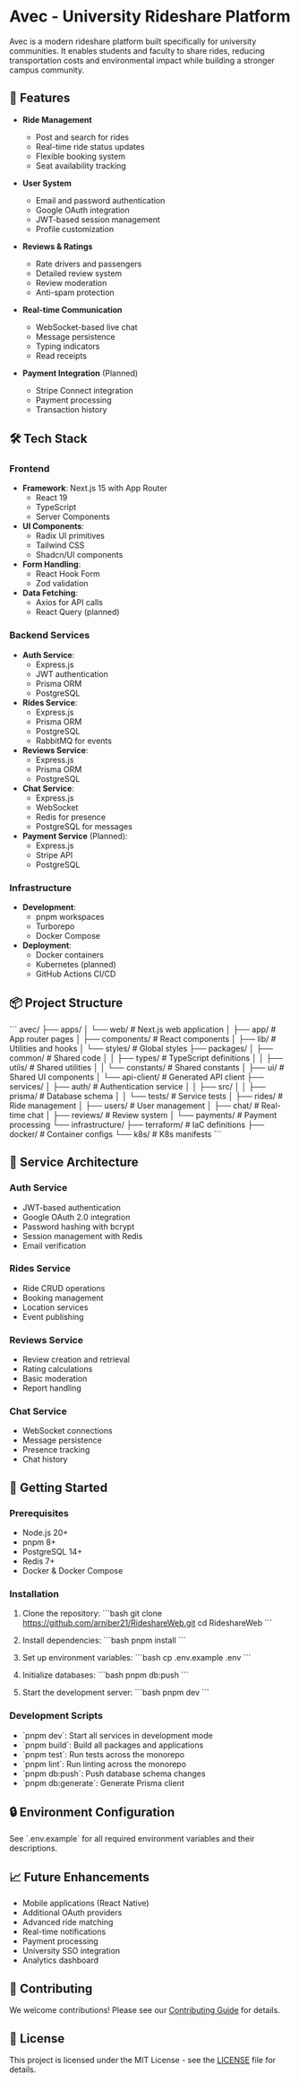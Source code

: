 # Avec - University Rideshare Platform

Avec is a modern rideshare platform built specifically for university communities. It enables students and faculty to share rides, reducing transportation costs and environmental impact while building a stronger campus community.

## 🚀 Features

- **Ride Management**
  - Post and search for rides
  - Real-time ride status updates
  - Flexible booking system
  - Seat availability tracking

- **User System**
  - Email and password authentication
  - Google OAuth integration
  - JWT-based session management
  - Profile customization

- **Reviews & Ratings**
  - Rate drivers and passengers
  - Detailed review system
  - Review moderation
  - Anti-spam protection

- **Real-time Communication**
  - WebSocket-based live chat
  - Message persistence
  - Typing indicators
  - Read receipts

- **Payment Integration** (Planned)
  - Stripe Connect integration
  - Payment processing
  - Transaction history

## 🛠 Tech Stack

### Frontend
- **Framework**: Next.js 15 with App Router
  - React 19
  - TypeScript
  - Server Components
- **UI Components**: 
  - Radix UI primitives
  - Tailwind CSS
  - Shadcn/UI components
- **Form Handling**:
  - React Hook Form
  - Zod validation
- **Data Fetching**: 
  - Axios for API calls
  - React Query (planned)

### Backend Services
- **Auth Service**:
  - Express.js
  - JWT authentication
  - Prisma ORM
  - PostgreSQL
- **Rides Service**:
  - Express.js
  - Prisma ORM
  - PostgreSQL
  - RabbitMQ for events
- **Reviews Service**:
  - Express.js
  - Prisma ORM
  - PostgreSQL
- **Chat Service**:
  - Express.js
  - WebSocket
  - Redis for presence
  - PostgreSQL for messages
- **Payment Service** (Planned):
  - Express.js
  - Stripe API
  - PostgreSQL

### Infrastructure
- **Development**:
  - pnpm workspaces
  - Turborepo
  - Docker Compose
- **Deployment**:
  - Docker containers
  - Kubernetes (planned)
  - GitHub Actions CI/CD

## 📦 Project Structure

\`\`\`
avec/
├── apps/
│   └── web/                 # Next.js web application
│       ├── app/            # App router pages
│       ├── components/     # React components
│       ├── lib/           # Utilities and hooks
│       └── styles/        # Global styles
├── packages/
│   ├── common/            # Shared code
│   │   ├── types/        # TypeScript definitions
│   │   ├── utils/        # Shared utilities
│   │   └── constants/    # Shared constants
│   ├── ui/               # Shared UI components
│   └── api-client/       # Generated API client
├── services/
│   ├── auth/             # Authentication service
│   │   ├── src/
│   │   ├── prisma/      # Database schema
│   │   └── tests/       # Service tests
│   ├── rides/           # Ride management
│   ├── users/           # User management
│   ├── chat/            # Real-time chat
│   ├── reviews/         # Review system
│   └── payments/        # Payment processing
└── infrastructure/
    ├── terraform/       # IaC definitions
    ├── docker/          # Container configs
    └── k8s/             # K8s manifests
\`\`\`

## 🔧 Service Architecture

### Auth Service
- JWT-based authentication
- Google OAuth 2.0 integration
- Password hashing with bcrypt
- Session management with Redis
- Email verification

### Rides Service
- Ride CRUD operations
- Booking management
- Location services
- Event publishing

### Reviews Service
- Review creation and retrieval
- Rating calculations
- Basic moderation
- Report handling

### Chat Service
- WebSocket connections
- Message persistence
- Presence tracking
- Chat history

## 🚀 Getting Started

### Prerequisites
- Node.js 20+
- pnpm 8+
- PostgreSQL 14+
- Redis 7+
- Docker & Docker Compose

### Installation

1. Clone the repository:
\`\`\`bash
git clone https://github.com/arniber21/RideshareWeb.git
cd RideshareWeb
\`\`\`

2. Install dependencies:
\`\`\`bash
pnpm install
\`\`\`

3. Set up environment variables:
\`\`\`bash
cp .env.example .env
\`\`\`

4. Initialize databases:
\`\`\`bash
pnpm db:push
\`\`\`

5. Start the development server:
\`\`\`bash
pnpm dev
\`\`\`

### Development Scripts

- \`pnpm dev\`: Start all services in development mode
- \`pnpm build\`: Build all packages and applications
- \`pnpm test\`: Run tests across the monorepo
- \`pnpm lint\`: Run linting across the monorepo
- \`pnpm db:push\`: Push database schema changes
- \`pnpm db:generate\`: Generate Prisma client

## 🔒 Environment Configuration

See \`.env.example\` for all required environment variables and their descriptions.

## 📈 Future Enhancements

- Mobile applications (React Native)
- Additional OAuth providers
- Advanced ride matching
- Real-time notifications
- Payment processing
- University SSO integration
- Analytics dashboard

## 🤝 Contributing

We welcome contributions! Please see our [Contributing Guide](CONTRIBUTING.md) for details.

## 📝 License

This project is licensed under the MIT License - see the [LICENSE](LICENSE) file for details. 